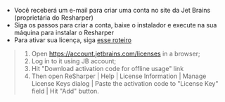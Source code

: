 - Você receberá um e-mail para criar uma conta no site da Jet Brains (proprietária do Resharper)
- Siga os passos para criar a conta, baixe o instalador e execute na sua máquina para instalar o Resharper
- Para ativar sua licença, siga [esse roteiro](https://resharper-support.jetbrains.com/hc/en-us/articles/207327790-How-to-execute-an-offline-activation)
> 1. Open https://account.jetbrains.com/licenses in a browser;
> 2. Log in to it using JB account;
> 3. Hit "Download activation code for offline usage" link
> 4. Then open ReSharper | Help | License Information | Manage License Keys dialog | Paste the activation code to "License Key" field | Hit "Add" button.
